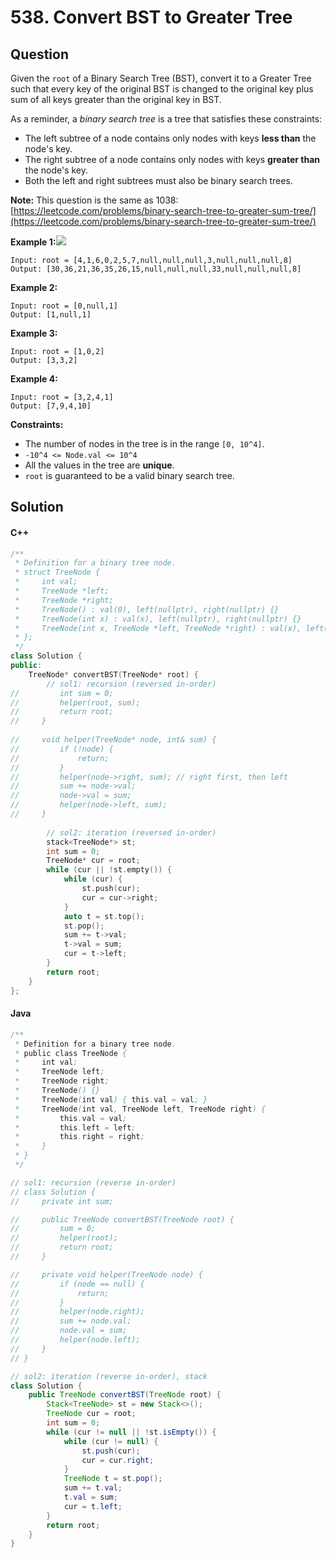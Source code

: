 # 538. Convert BST to Greater Tree

## Question

Given the `root` of a Binary Search Tree (BST), convert it to a Greater Tree such that every key of the original BST is changed to the original key plus sum of all keys greater than the original key in BST.

As a reminder, a _binary search tree_ is a tree that satisfies these constraints:

* The left subtree of a node contains only nodes with keys **less than** the node's key.
* The right subtree of a node contains only nodes with keys **greater than** the node's key.
* Both the left and right subtrees must also be binary search trees.

**Note:** This question is the same as 1038: [https://leetcode.com/problems/binary-search-tree-to-greater-sum-tree/](https://leetcode.com/problems/binary-search-tree-to-greater-sum-tree/)

**Example 1:**![](https://assets.leetcode.com/uploads/2019/05/02/tree.png)

```
Input: root = [4,1,6,0,2,5,7,null,null,null,3,null,null,null,8]
Output: [30,36,21,36,35,26,15,null,null,null,33,null,null,null,8]
```

**Example 2:**

```
Input: root = [0,null,1]
Output: [1,null,1]
```

**Example 3:**

```
Input: root = [1,0,2]
Output: [3,3,2]
```

**Example 4:**

```
Input: root = [3,2,4,1]
Output: [7,9,4,10]
```

**Constraints:**

* The number of nodes in the tree is in the range `[0, 10^4]`.
* `-10^4 <= Node.val <= 10^4`
* All the values in the tree are **unique**.
* `root` is guaranteed to be a valid binary search tree.

## Solution

#### C++

```cpp
/**
 * Definition for a binary tree node.
 * struct TreeNode {
 *     int val;
 *     TreeNode *left;
 *     TreeNode *right;
 *     TreeNode() : val(0), left(nullptr), right(nullptr) {}
 *     TreeNode(int x) : val(x), left(nullptr), right(nullptr) {}
 *     TreeNode(int x, TreeNode *left, TreeNode *right) : val(x), left(left), right(right) {}
 * };
 */
class Solution {
public:
    TreeNode* convertBST(TreeNode* root) {
        // sol1: recursion (reversed in-order)
//         int sum = 0;
//         helper(root, sum);
//         return root;
//     }
    
//     void helper(TreeNode* node, int& sum) {
//         if (!node) {
//             return;
//         }
//         helper(node->right, sum); // right first, then left
//         sum += node->val;
//         node->val = sum;
//         helper(node->left, sum);
//     }
        
        // sol2: iteration (reversed in-order)
        stack<TreeNode*> st;
        int sum = 0;
        TreeNode* cur = root;
        while (cur || !st.empty()) {
            while (cur) {
                st.push(cur);
                cur = cur->right;
            }
            auto t = st.top();
            st.pop();
            sum += t->val;
            t->val = sum;
            cur = t->left;
        }
        return root;
    }
};
```

#### Java

```java
/**
 * Definition for a binary tree node.
 * public class TreeNode {
 *     int val;
 *     TreeNode left;
 *     TreeNode right;
 *     TreeNode() {}
 *     TreeNode(int val) { this.val = val; }
 *     TreeNode(int val, TreeNode left, TreeNode right) {
 *         this.val = val;
 *         this.left = left;
 *         this.right = right;
 *     }
 * }
 */

// sol1: recursion (reverse in-order)
// class Solution {
//     private int sum;

//     public TreeNode convertBST(TreeNode root) {
//         sum = 0;
//         helper(root);
//         return root;
//     }

//     private void helper(TreeNode node) {
//         if (node == null) {
//             return;
//         }
//         helper(node.right);
//         sum += node.val;
//         node.val = sum;
//         helper(node.left);
//     }
// }

// sol2: iteration (reverse in-order), stack
class Solution {
    public TreeNode convertBST(TreeNode root) {
        Stack<TreeNode> st = new Stack<>();
        TreeNode cur = root;
        int sum = 0;
        while (cur != null || !st.isEmpty()) {
            while (cur != null) {
                st.push(cur);
                cur = cur.right;
            }
            TreeNode t = st.pop();
            sum += t.val;
            t.val = sum;
            cur = t.left;
        }
        return root;
    }
}
```
